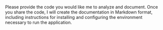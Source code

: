 Please provide the code you would like me to analyze and document. Once you share the code, I will create the documentation in Markdown format, including instructions for installing and configuring the environment necessary to run the application.